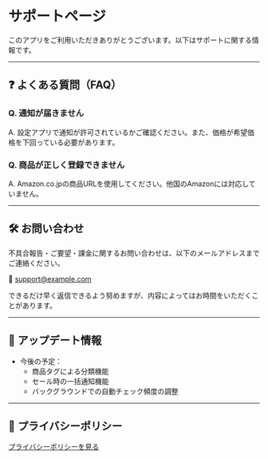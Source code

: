 # サポートページ

このアプリをご利用いただきありがとうございます。以下はサポートに関する情報です。

---

## ❓ よくある質問（FAQ）

### Q. 通知が届きません
A. 設定アプリで通知が許可されているかご確認ください。また、価格が希望価格を下回っている必要があります。

### Q. 商品が正しく登録できません
A. Amazon.co.jpの商品URLを使用してください。他国のAmazonには対応していません。

---

## 🛠 お問い合わせ

不具合報告・ご要望・課金に関するお問い合わせは、以下のメールアドレスまでご連絡ください。

📧 support@example.com

できるだけ早く返信できるよう努めますが、内容によってはお時間をいただくことがあります。

---

## 🔄 アップデート情報

- 今後の予定：
  - 商品タグによる分類機能
  - セール時の一括通知機能
  - バックグラウンドでの自動チェック頻度の調整

---

## 📜 プライバシーポリシー

[プライバシーポリシーを見る](https://shunsuke-1.github.io/amazon-price-checker-privacy-policy/)
